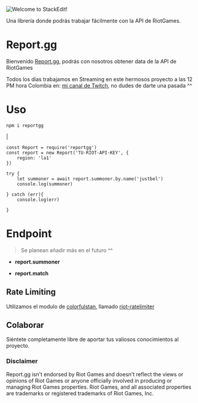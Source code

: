 
![Welcome to StackEdit!](https://i.imgur.com/1pgt3Dm.png)



Una librería donde podrás trabajar fácilmente con la API de RiotGames.



# Report.gg



Bienvenido [Report.gg](https://github.com/SebastianHerrera/Report.gg), podrás con nosotros obtener data de la API de RiotGames



Todos los días trabajamos en Streaming en este hermosos proyecto a las 12 PM hora Colombia en: [mi canal de Twitch](https://www.twitch.tv/justbel2), no dudes de darte una pasada ^^



# Uso



    npm i reportgg

|

    const Report = require('reportgg')
    const report = new Report('TU-RIOT-API-KEY', {
	    region: 'la1'
    })

    try {
	    let summoner = await report.summoner.by.name('justbel')
	    console.log(summoner)

    } catch (err){
	    console.log(err)

    }



# Endpoint



> Se planean añadir más en el futuro ^^



 - **report.summoner**

 -  **report.match**



## Rate Limiting

Utilizamos el modulo de  [colorfulstan](https://github.com/colorfulstan), llamado [riot-ratelimiter](https://www.npmjs.com/package/riot-ratelimiter)



## Colaborar



Siéntete completamente libre de aportar tus valiosos conocimientos al proyecto.



### Disclaimer


Report.gg isn't endorsed by Riot Games and doesn't reflect the views or opinions of Riot Games or anyone officially involved in producing or managing Riot Games properties. Riot Games, and all associated properties are trademarks or registered trademarks of Riot Games, Inc.
